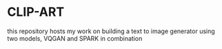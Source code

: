 # CLIP-ART
this repository hosts my work on building a text to image generator using two models, VQGAN and SPARK in combination
